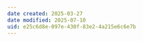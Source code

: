 ```yaml
---
date created: 2025-03-27
date modified: 2025-07-10
uid: e25c6d8e-097e-430f-83e2-4a215e6c6e7b
---
```

